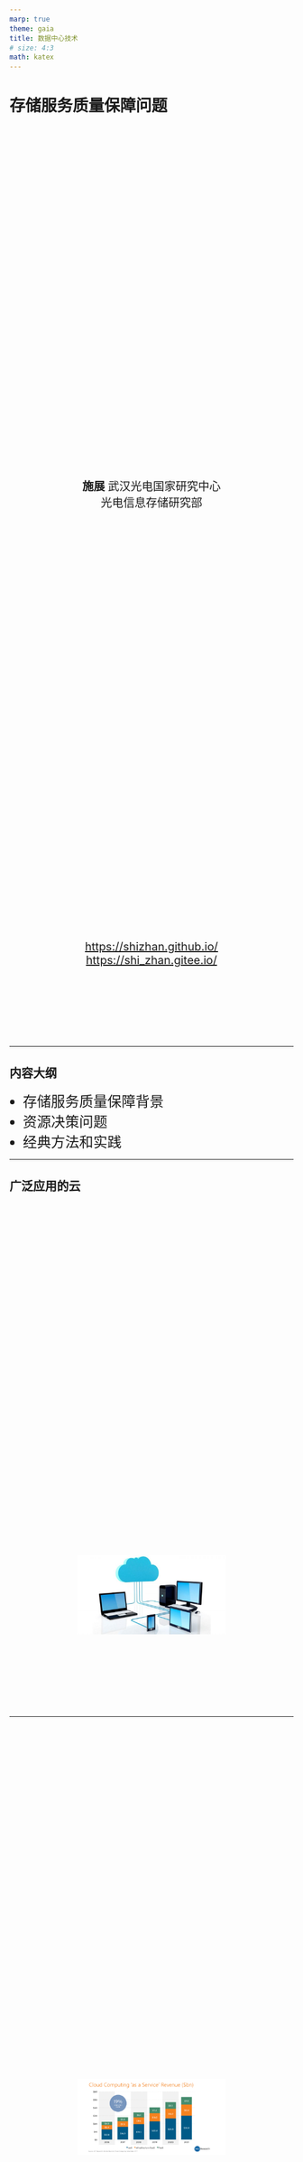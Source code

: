 ```yaml
---
marp: true
theme: gaia
title: 数据中心技术
# size: 4:3
math: katex
---
```


<!-- _class: lead -->

# 存储服务质量保障问题

**施展**
武汉光电国家研究中心
光电信息存储研究部

<https://shizhan.github.io/>
<https://shi_zhan.gitee.io/>

---

## 内容大纲

<!-- paginate: true -->

- 存储服务质量保障背景
- 资源决策问题
- 经典方法和实践

---

## 广泛应用的云

![bg](images/cloud-storage.jpg)

---

<style scoped>
  p {
    padding-top: 620px;
    font-size: 18px;
  }
</style>

![bg](images/Cloud-Computing-as-a-Service-Revenue.png)

Source: <https://www.kiwiqa.com/top-6-cloud-computing-trends-impacting-cloud-adoption-in-2020/>

---

<style scoped>
  p {
    padding-top: 620px;
    font-size: 18px;
  }
</style>

![bg](images/Top-Four-Cloud-Infrastructure-Providers.jpg)

Source: <https://www.canalys.com/newsroom/worldwide-cloud-market-q320>

---

<style scoped>
  p {
    font-size: 72px;
    text-align: center;
    padding: 120px
  }
</style>

![bg opacity:.3](images/Top-Four-Cloud-Infrastructure-Providers.jpg)

Pandemic boosts cloud consumption by a third in Q3 2020

---

<style scoped>
  p {
    padding-top: 620px;
    font-size: 18px;
  }
</style>

![bg fit](images/CIS_Q320.jpg)

Source: <https://www.srgresearch.com/articles/cloud-market-growth-rate-nudges-amazon-and-microsoft-solidify-leadership>

<!-- New data from Synergy Research Group shows that Q3 enterprise spending on cloud infrastructure services were almost $33 billion, up 33% from the third quarter of 2019. -->

<!-- Amazon and Microsoft continue to account for over half of the worldwide market, with Amazon market share remaining at its long-standing mark of around 33%, while Microsoft’s share was over 18%. Google, Alibaba and Tencent are all growing more rapidly than the overall market and are gaining market share. -->

---

## 服务器整合

<style scoped>
  p {
    font-size: 18px;
  }
</style>

![h:450](images/cmp-consolidated-servers.png)

Source: [Virtual hierarchies to support server consolidation, ISCA '07](https://dl.acm.org/doi/10.1145/1250662.1250670)

---

### 机遇

![h:400](images/server-consolidation.svg)

<!-- 
- SaaS 软件即服务，云应用
- PaaS 平台即服务，云数据库
- IaaS 基础架构即服务，云主机
 -->

---

### 意义

![bg fit](images/server-consolidation-scenario.svg)

---

### 更丰富意义

<style scoped>
  p {
    font-size: 18px;
  }
</style>

![bg right fit](images/beyond-server-consolidation.png)

1) 规模化应用部署
2) 扩展、可靠和安全
3) 使能服务质量保障

Source: [Beyond Server Consolidation: Server consolidation helps companies improve resource utilization, but virtualization can help in other ways, too. Queue 2008](https://dl.acm.org/doi/10.1145/1348583.1348590)

---

### 案例

<style scoped>
  p {
    padding-top: 500px;
    font-size: 20px;
  }
</style>

![bg fit](images/CPU-Utilization-on-a-vSphere-Host-Before-and-After-Consolidation.jpg)

Source: [Update on Virtualizing SQL](https://blogs.vmware.com/apps/2012/11/update-on-virtualizing-sql.html)

---

<style scoped>
  p {
    padding-top: 600px;
    font-size: 20px;
  }
</style>

![bg](images/SQL-and-Oracle-Database-Consolidation-Reduces-Software-Costs-by-70-Percent.jpg)

Source: [Update on Virtualizing SQL](https://blogs.vmware.com/apps/2012/11/update-on-virtualizing-sql.html)

---

## 多租户存储

<style scoped>
  p {
    font-size: 18px;
  }
</style>

![h:450](images/multi-tenancy-degrees.png)

Source:
[What is a multi-tenant system?](https://www.prudentdevs.club/mts/)
<https://tech.asimio.net/2017/01/17/Multitenant-applications-using-Spring-Boot-JPA-Hibernate-and-Postgres.html>

<!-- Software architects have borrowed lot of concepts from civil engineering. Multi-tenancy is one such concept. -->

---

<style scoped>
  p {
    padding-top: 620px;
    font-size: 14px;
  }
</style>

![bg](images/multitenancy-web.png)

Source: <https://www.getfilecloud.com/blog/2014/06/launching-tonido-filecloud-6-0-multi-tenant-amazon-s3-storage-ntfs-permissions-support-and-more/>

---

## 服务等级协议、服务等级目标、服务等级指标

- **服务等级协议**(SLA)：协议双方(服务提供者和用户)签订的一个合约或协议，这个合约**规范了双方的商务关系或部分商务关系**。
  - SLA是服务提供者与用户之间协商并签订的一个具有**法律约束力**的合同，合同规定了在服务提供过程中双方所承担的商务条款。
- **服务等级目标**(SLO)：指定服务所提供功能的一种**期望状态**。
- **服务等级指标**(SLI)：经过仔细定义的**测量指标**，它根据不同系统特点确定要测量什么。

Source: [SLO（服务等级目标）与 SLA（服务等级协议）](https://xie.infoq.cn/article/eda3b32806bc800173793118e)

---

<style scoped>
  p {
    padding-top: 620px;
    font-size: 20px;
  }
</style>

![bg](images/slo-vs-sla-vs-sli-1.jpg)

Source: [SLA vs. SLO vs. SLI: What’s the difference?](https://www.atlassian.com/incident-management/kpis/sla-vs-slo-vs-sli)

---

<style scoped>
  p {
    padding-top: 620px;
    font-size: 20px;
  }
</style>

![bg](images/sla-slo-sli-relation.png)

Source: [The Key Differences Between SLI, SLO, and SLA in SRE](https://dzone.com/articles/the-key-differences-between-sli-slo-and-sla-in-sre)

---

### 归纳一下

- SLA是法律文书而非技术文档，重在严格约束而非技术实现
- SLO是细分后的具体目标承诺，重在明确量化而非如何测量
- SLI是监控采集的实际观测值，需要精辟选择合适指标

---

### 范例 —— Web 服务器可用性和延迟

- 考察Web服务器**可用性**。指标为收到的HTTP请求数和成功响应的HTTP请求数。若要了解Web服务器是否胜任用户需求，可以分析成功请求数与请求总数的比率。
  - 用成功请求数除以请求总数，可得一个比率。乘以100得到百分比。例如，Web服务器收到100个请求，成功响应了80个，则比率为0.8，即可用性为80%。
- 另例，考察Web**服务延迟**相关的度量值。需观测不到10毫秒内完成的操作与操作总数的比率。
  - 若阈值时间内返回80个请求，请求总数100，则延迟满足率80%。

Source: [服务级别指标(SLI)和服务级别目标(SLO)示例](https://docs.microsoft.com/zh-cn/learn/modules/improve-reliability-monitoring/7-sli-slo)

---

### 一般评价标准

![h:450](images/slo-spec.png)

---

## 问题：过度供应

<style scoped>
  p {
    font-size: 18px;
  }
</style>

![w:1150](images/provisioning.png)

Source: [A View of Cloud Computing. CACM 2010](https://dl.acm.org/doi/10.1145/1721654.1721672)

---

## 问题：性能干扰

<style scoped>
  p {
    font-size: 18px;
  }
</style>

![h:500](images/performance-isolation-1.png) ![h:500](images/performance-isolation-2.png)

Source: [Enforcing performance isolation across virtual machines in Xen, Middleware '06](https://dl.acm.org/doi/10.5555/1515984.1516011)

---

## 经典机制

- **操作系统**：I/O管理器
- **虚拟化环境**：虚拟机管理器
- **存储系统**：I/O调度模块

---

## 案例1：cgroup (Linux内核)

<style scoped>
  li {
    font-size: 25px;
  }
  p {
    font-size: 20px;
    text-align: center;
  }
</style>

- [Block IO Controller](https://www.kernel.org/doc/html/latest/admin-guide/cgroup-v1/blkio-controller.html)
  - [BFQ (Budget Fair Queueing)](https://www.kernel.org/doc/html/latest/block/bfq-iosched.html), [BFQ I/O Scheduler](https://lwn.net/Articles/306641/), [Comparison among 6 schedulers](http://algo.ing.unimo.it/people/paolo/disk_sched/comparison.php)

![h:350](images/cfq-cgroup.png)

Source: [Variations on fair I/O schedulers](https://lwn.net/Articles/309400/), 2008

<!-- 

1. Algorithms that allocate throughput or bandwidth in proportion to the specified weights of the clients.

  Provide proportional allocation of IO resources, such as Stonehenge SFQ(D), Argon, and Aqua. Many of these algorithms are variants of weighted fair queuing mechanisms (Virtual Clock, WFQ, PGPS, WF2Q, SCFQ, Leap Forward, SFQ and Latency-rate scheduling) proposed in the networking literature, adapted to handle various storage-specific concerns such as concurrency, minimizing seek delays and improving throughput.

2. Algorithms that provide support for latency-sensitive applications along with proportional sharing.

  These algorithms include SMART, BVT, pClock, Avatar and service curve based techniques.

3. Algorithms that support reservation along with proportional allocation.
  
  Such as Rialto, ESX memory management and other reservation based CPU scheduling methods.

 -->

---

## 案例2：libvirt (KVM, Xen, VMware, QEMU)

<style scoped>
  li {
    font-size: 25px;
  }
  p {
    font-size: 20px;
  }
</style>

- [virsh blkiotune](https://www.libvirt.org/manpages/virsh.html#blkiotune)
- [Quality of Service (QoS) in OpenStack](https://wiki.openstack.org/wiki/QoS)

![h:300](images/cgroup-vs-qemu.png) ![h:300](images/openstack-frontend-qos.png)

Source: [IO Throttling in QEMU](https://www.linux-kvm.org/images/7/72/2011-forum-keep-a-limit-on-it-io-throttling-in-qemu.pdf), [KVM Forum 2011](https://www.linux-kvm.org/page/KVM_Forum_2011); [OpenStack - Basic volume quality of service](https://docs.openstack.org/cinder/latest/admin/blockstorage-basic-volume-qos.html);

---

## 案例3：Object Storage (Ceph)

<style scoped>
  li {
    font-size: 25px;
  }
  p {
    font-size: 20px;
}
</style>

- [QoS Study with mClock and WPQ Schedulers](https://ceph.com/en/news/blog/2021/qos-study-with-mclock-and-wpq-schedulers/)
- [The dmclock distributed quality of service algorithm](https://github.com/ceph/dmclock)

![h:330](images/mclock.png) ![h:330](images/vhost-target.png)

Source: [mClock: handling throughput variability for hypervisor IO scheduling](https://dl.acm.org/doi/10.5555/1924943.1924974), [OSDI'10](https://www.usenix.org/legacy/events/osdi10/tech/); [Using Ceph RBD as a QEMU Storage](https://insujang.github.io/2021-03-04/using-ceph-rbd-as-a-qemu-storage/);

---

## 决策过程

<style scoped>
  li {
    font-size: 25px;
  }
  p {
    font-size: 18px;
  }
</style>

![bg right fit](images/QoS-managed-distributed-storage-system.gif)

- **MAPE**-loop steps
  - Monitoring QoS metrics
  - Analyzing divergence of current performance from goals and updating a performance model
  - Planning decisions about actions needed to achieve performance goals
  - Executing those actions

Source: [Decision-Making Approaches for Performance QoS in Distributed Storage Systems: A Survey, TPDS 2019](https://ieeexplore.ieee.org/document/8618414)

---

## 问题描述

$(r_i, l^{r}_i, l^{w}_i)$

${Average\ latency\ over\ time}\ w \leq f_r\cdot l^{r}_i + (1 - f_r)\cdot l^{w}_i$

---

### 方法1：控制论

![w:1100](images/block-diagram-of-feedback-control-system.svg)

---

### 方法2：多目标优化

---

### 方法3：机器学习

---

## 实践环境

- 大数据存储实验课 <https://github.com/cs-course/iot-storage-experiment>
- 对象存储入门实验 <https://github.com/cs-course/obs-tutorial>

---

### 实验方法

---

## 进一步思考：如何精确控制？

- 波动性与突发性问题

---

### 我们的工作

<style scoped>
  li {
    font-size: 25px;
  }
  p {
    font-size: 20px;
    text-align: center;
  }
</style>

- [Storage Sharing Optimization Under Constraints of SLO Compliance and Performance Variability](https://ieeexplore.ieee.org/document/7498602), ToSC 2019.
- [Customizable SLO and Its Near-Precise Enforcement for Storage Bandwidth](https://dl.acm.org/doi/10.1145/2998454), ToS 2017.
- [PSLO: enforcing the Xth percentile latency and throughput SLOs for consolidated VM storage](https://dl.acm.org/doi/10.1145/2901318.2901330), EuroSys 2016.

![h:270](images/PI-Controller.png)

Source: [PID Controllers Explained](https://blog.opticontrols.com/archives/344)

---

## 参考文献

<style scoped>
  li {
    font-size: 25px;
  }
</style>

1. [Decision-Making Approaches for Performance QoS in Distributed Storage Systems: A Survey](https://ieeexplore.ieee.org/document/8618414), TPDS 2019.
2. [Server consolidation techniques in virtualized data centers of cloud environments: A systematic literature review](https://onlinelibrary.wiley.com/doi/abs/10.1002/spe.2582), SPE 2018.
3. [MittOS: Supporting Millisecond Tail Tolerance with Fast Rejecting SLO-Aware OS Interface](https://dl.acm.org/doi/10.1145/3132747.3132774), SOSP 2017
4. [Crystal: software-defined storage for multi-tenant object stores](https://www.usenix.org/conference/fast17/technical-sessions/presentation/gracia-tinedo), FAST 2017
5. [Argon: Performance Insulation for Shared Storage Servers](https://www.usenix.org/legacy/events/fast07/tech/wachs.html), FAST 2007.
6. [Façade: Virtual Storage Devices with Performance Guarantees](https://www.usenix.org/legacy/events/fast03/tech/lumb.html), FAST 2003.
